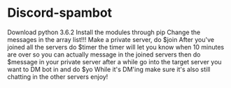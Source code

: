 # Discord-spambot
Download python 3.6.2
Install the modules through pip
Change the messages in the array list!!!
Make a private server, do $join
After you've joined all the servers do $timer
the timer will let you know when 10 minutes are over so you can actually message in the joined servers
then do $message in your private server
after a while go into the target server you want to DM bot in and do $yo
While it's DM'ing make sure it's also still chatting in the other servers
enjoy!
